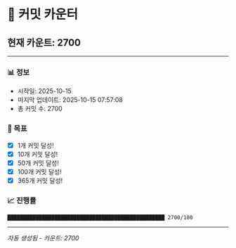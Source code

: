 # 🔢 커밋 카운터

## 현재 카운트: 2700

---

### 📊 정보
- 시작일: 2025-10-15
- 마지막 업데이트: 2025-10-15 07:57:08
- 총 커밋 수: 2700

### 🎯 목표
- [x] 1개 커밋 달성!
- [x] 10개 커밋 달성!
- [x] 50개 커밋 달성!
- [x] 100개 커밋 달성!
- [x] 365개 커밋 달성!

### 📈 진행률
```
██████████████████████████████████████████████████ 2700/100
```

---
*자동 생성됨 - 카운트: 2700*
